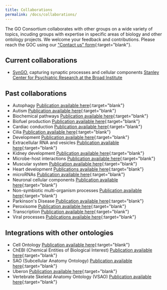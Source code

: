 ```yaml
---
title: Collaborations
permalink: /docs/collaborations/
---
```

The GO Consortium collaborates with other groups on a wide variety of topics, incuding groups with expertise in specific areas of biology and other ontology projects. We welcome your feedback and contributions. Please reach the GOC using our ["Contact us" form](http://help.geneontology.org/){:target="blank"}.

## Current collaborations
+ [SynGO](http://geneontology.org/page/syngo-synapse-biology), capturing synaptic processes and cellular components [Stanley Center for Psychiatric Research at the Broad Institute](https://www.broadinstitute.org/stanley") 


## Past collaborations
+ Autophagy [Publication available here](https://www.ncbi.nlm.nih.gov/pubmed/29455577){:target="blank"}
+ Autism [Publication available here](https://www.ncbi.nlm.nih.gov/pubmed/26047810){:target="blank"}
+ Biochemical pathways [Publication available here](https://www.ncbi.nlm.nih.gov/pubmed/27589964){:target="blank"}
+ Biofuel production [Publication available here](https://www.ncbi.nlm.nih.gov/pubmed/25346727){:target="blank"}
+ Cardiac conduction [Publication available here](https://www.ncbi.nlm.nih.gov/pubmed/29440116){:target="blank"}
+ Cilia [Publication available here](https://www.ncbi.nlm.nih.gov/pubmed/29177046){:target="blank"}
+ Development [Publication available here](https://www.ncbi.nlm.nih.gov/pubmed/24507166){:target="blank"}
+ Extracellular RNA and vesicles [Publication available here](https://www.ncbi.nlm.nih.gov/pubmed/27076901){:target="blank"}
+ Kidney development [Publication available here](https://www.ncbi.nlm.nih.gov/pubmed/24941002){:target="blank"}
+ Microbe-host interactions [Publication available here](https://www.ncbi.nlm.nih.gov/pubmed/21119014){:target="blank"}
+ Muscular system [Publication available here](https://www.ncbi.nlm.nih.gov/pubmed/19178689){:target="blank"}
+ Heart development [Publications available here](https://www.ncbi.nlm.nih.gov/pubmed/21419760,24627794,19046747){:target="blank"}
+ microRNAs [Publication available here](https://www.ncbi.nlm.nih.gov/pubmed/29871895){:target="blank"}
+ Neuronal cellular components [Publication available here](https://jbiomedsem.biomedcentral.com/articles/10.1186/2041-1480-4-20){:target="blank"}
+ Non-symbiotic multi-organism processes [Publication available here](https://bmcmicrobiol.biomedcentral.com/articles/10.1186/s12866-015-0481-x){:target="blank"}
+ Parkinson's Disease [Publication available here](https://www.ncbi.nlm.nih.gov/pubmed/26825309){:target="blank"}
+ Peroxisome [Publication available here](https://www.ncbi.nlm.nih.gov/pubmed/23327938){:target="blank"}
+ Transcription [Publication available here](https://www.ncbi.nlm.nih.gov/pubmed/23981286){:target="blank"}
+ Viral processes [Publications available here](https://www.ncbi.nlm.nih.gov/pubmed/28207819,25233094){:target="blank"}

## Integrations with other ontologies
+ Cell Ontology [Publication available here](https://www.ncbi.nlm.nih.gov/pubmed/27377652){:target="blank"}
+ ChEBI (Chemical Entities of Biological Interest) [Publication available here](https://www.ncbi.nlm.nih.gov/pubmed/23895341){:target="blank"}
+ SAO (Subcellular Anatomy Ontology) [Publication available here](https://www.ncbi.nlm.nih.gov/pubmed/24093723){:target="blank"}
+ Uberon [Publication available here](https://www.ncbi.nlm.nih.gov/pubmed/25937883){:target="blank"}
+ Vertebrate Skeletal Anatomy Ontology (VSAO) [Publication available here](https://www.ncbi.nlm.nih.gov/pubmed/23251424){:target="blank"}
